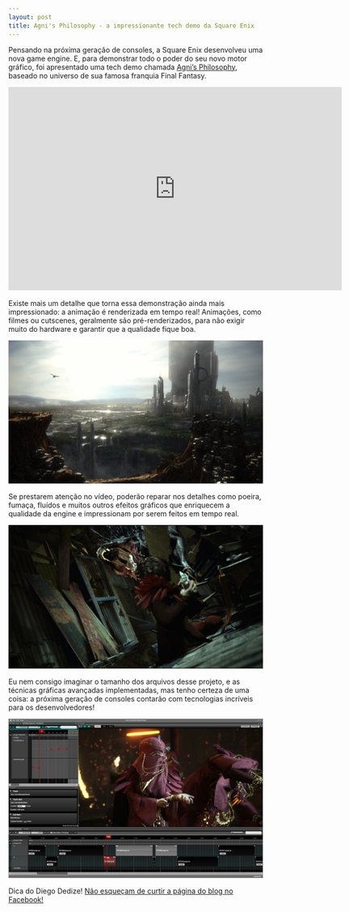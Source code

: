 ```yaml
---
layout: post
title: Agni's Philosophy - a impressionante tech demo da Square Enix
---
```


Pensando na próxima geração de consoles, a Square Enix desenvolveu uma nova game engine. E, para demonstrar todo o poder do seu novo motor gráfico, foi apresentado uma tech demo chamada [Agni’s Philosophy](http://www.agnisphilosophy.com/en/index.html "Agnis Philosophy"), baseado no universo de sua famosa franquia Final Fantasy.

<span class="embed-youtube" style="text-align:center; display: block;"><iframe allowfullscreen="true" class="youtube-player" frameborder="0" height="402" src="http://www.youtube.com/embed/UVX0OUO9ptU?version=3&rel=1&fs=1&autohide=2&showsearch=0&showinfo=1&iv_load_policy=1&wmode=transparent" type="text/html" width="660"></iframe></span>

Existe mais um detalhe que torna essa demonstração ainda mais impressionado: a animação é renderizada em tempo real! Animações, como filmes ou cutscenes, geralmente são pré-renderizados, para não exigir muito do hardware e garantir que a qualidade fique boa.

![](../content/images/2012/06/original_k.jpg "Agni’s Philosophy – FINAL FANTASY REALTIME TECH DEMO")

Se prestarem atenção no vídeo, poderão reparar nos detalhes como poeira, fumaça, fluídos e muitos outros efeitos gráficos que enriquecem a qualidade da engine e impressionam por serem feitos em tempo real.

![](../content/images/2012/06/original_g.jpg "Agni’s Philosophy – FINAL FANTASY REALTIME TECH DEMO")

Eu nem consigo imaginar o tamanho dos arquivos desse projeto, e as técnicas gráficas avançadas implementadas, mas tenho certeza de uma coisa: a próxima geração de consoles contarão com tecnologias incríveis para os desenvolvedores!

![](../content/images/2012/06/original_l.jpg "Agni’s Philosophy – FINAL FANTASY REALTIME TECH DEMO")

Dica do Diego Dedize! [Não esqueçam de curtir a página do blog no Facebook!](https://www.facebook.com/GameDeveloperBlog "Facebook")
